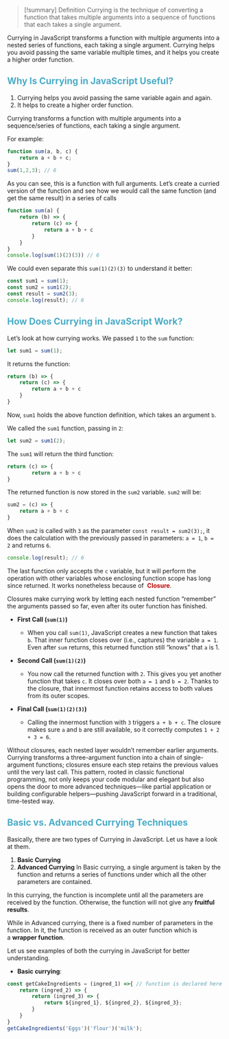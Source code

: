 > [!summary] Definition
> Currying is the technique of converting a function that takes multiple arguments into a sequence of functions that each takes a single argument.

Currying in JavaScript transforms a function with multiple arguments into a nested series of functions, each taking a single argument. Currying helps you avoid passing the same variable multiple times, and it helps you create a higher order function.

## <font color="#4bacc6">Why Is Currying in JavaScript Useful?</font>

1. Currying helps you avoid passing the same variable again and again.
2. It helps to create a higher order function.

Currying transforms a function with multiple arguments into a sequence/series of functions, each taking a single argument.

For example:

``` js
function sum(a, b, c) {
    return a + b + c;
}
sum(1,2,3); // 6
```

As you can see, this is a function with full arguments. Let’s create a curried version of the function and see how we would call the same function (and get the same result) in a series of calls

```js
function sum(a) {
    return (b) => {
        return (c) => {
            return a + b + c
        }
    }
}
console.log(sum(1)(2)(3)) // 6
```

We could even separate this `sum(1)(2)(3)` to understand it better:

```js
const sum1 = sum(1);
const sum2 = sum1(2);
const result = sum2(3);
console.log(result); // 6
```

## <font color="#4bacc6">How Does Currying in JavaScript Work?</font>

Let’s look at how currying works. We passed `1` to the `sum` function:

```js
let sum1 = sum(1);
```

It returns the function:

``` js
return (b) => {
    return (c) => {
        return a + b + c
    }
}
```

Now, `sum1` holds the above function definition, which takes an argument `b`.

We called the `sum1` function, passing in `2`:

```js
let sum2 = sum1(2);
```

The `sum1` will return the third function:

```js
return (c) => {
        return a + b + c
}
```

The returned function is now stored in the `sum2` variable.
`sum2` will be:

```js
sum2 = (c) => { 
	return a + b + c 
}
```

When `sum2` is called with `3` as the parameter `const result = sum2(3);`, it does the calculation with the previously passed in parameters: `a = 1`, `b = 2` and returns `6`.

```js
console.log(result); // 6
```

The last function only accepts the `c` variable, but it will perform the operation with other variables whose enclosing function scope has long since returned. It works nonetheless because of  **<font color="#c00000">Closure</font>**.

Closures make currying work by letting each nested function “remember” the arguments passed so far, even after its outer function has finished.
- **First Call (`sum(1)`)**
    
    - When you call `sum(1)`, JavaScript creates a new function that takes `b`. That inner function closes over (i.e., captures) the variable `a = 1`. Even after `sum` returns, this returned function still “knows” that `a` is 1.
        
- **Second Call (`sum(1)(2)`)**
    
    - You now call the returned function with `2`. This gives you yet another function that takes `c`. It closes over both `a = 1` and `b = 2`. Thanks to the closure, that innermost function retains access to both values from its outer scopes.
        
- **Final Call (`sum(1)(2)(3)`)**
    
    - Calling the innermost function with `3` triggers `a + b + c`. The closure makes sure `a` and `b` are still available, so it correctly computes `1 + 2 + 3 = 6`.

Without closures, each nested layer wouldn’t remember earlier arguments. Currying transforms a three-argument function into a chain of single-argument functions; closures ensure each step retains the previous values until the very last call. This pattern, rooted in classic functional programming, not only keeps your code modular and elegant but also opens the door to more advanced techniques—like partial application or building configurable helpers—pushing JavaScript forward in a traditional, time-tested way.
## <font color="#4bacc6">Basic vs. Advanced Currying Techniques</font>

Basically, there are two types of Currying in JavaScript. Let us have a look at them.
1. **Basic Currying**
2. **Advanced Currying**
In Basic currying, a single argument is taken by the function and returns a series of functions under which all the other parameters are contained.

In this currying, the function is incomplete until all the parameters are received by the function. Otherwise, the function will not give any **fruitful results**.

While in Advanced currying, there is a fixed number of parameters in the function. In it, the function is received as an outer function which is a **wrapper function**.

Let us see examples of both the currying in JavaScript for better understanding.
- **Basic currying**:
```js
const getCakeIngredients = (ingred_1) =>{ // function is declared here
    return (ingred_2) => {
        return (ingred_3) => {
            return ${ingred_1}, ${ingred_2}, ${ingred_3}; 
        } 
    } 
} 
getCakeIngredients('Eggs')('flour')('milk');
```

